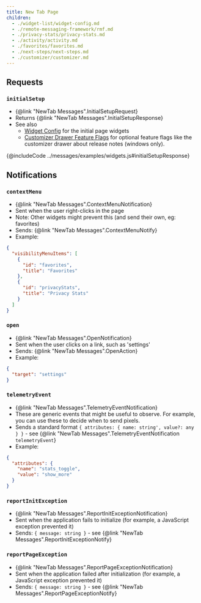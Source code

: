 ```yaml
---
title: New Tab Page
children:
  - ./widget-list/widget-config.md
  - ./remote-messaging-framework/rmf.md
  - ./privacy-stats/privacy-stats.md
  - ./activity/activity.md
  - ./favorites/favorites.md
  - ./next-steps/next-steps.md
  - ./customizer/customizer.md
---
```


## Requests

### `initialSetup`
- {@link "NewTab Messages".InitialSetupRequest}
- Returns {@link "NewTab Messages".InitialSetupResponse}
- See also
   - [Widget Config](./widget-list/widget-config.md) for the initial page widgets
   - [Customizer Drawer Feature Flags](./customizer/customizer.md) for optional feature flags like the customizer drawer
   about release notes (windows only).

{@includeCode ../messages/examples/widgets.js#initialSetupResponse}

## Notifications

### `contextMenu`
- {@link "NewTab Messages".ContextMenuNotification}
- Sent when the user right-clicks in the page
- Note: Other widgets might prevent this (and send their own, eg: favorites)
- Sends: {@link "NewTab Messages".ContextMenuNotify}
- Example:

```json
{
  "visibilityMenuItems": [
    {
      "id": "favorites",
      "title": "Favorites"
    },
    {
      "id": "privacyStats",
      "title": "Privacy Stats"
    }
  ]
}
```

### `open`
- {@link "NewTab Messages".OpenNotification}
- Sent when the user clicks on a link, such as 'settings'
- Sends: {@link "NewTab Messages".OpenAction}
- Example:

```json
{
  "target": "settings"
}
```

### `telemetryEvent`
- {@link "NewTab Messages".TelemetryEventNotification}
- These are generic events that might be useful to observe. For example, you can use these to decide when to send pixels.
- Sends a standard format `{ attributes: { name: string', value?: any  } }` - see {@link "NewTab Messages".TelemetryEventNotification `telemetryEvent`}
- Example:

```json
{
  "attributes": {
    "name": "stats_toggle",
    "value": "show_more"
  }
}
```

### `reportInitException`
- {@link "NewTab Messages".ReportInitExceptionNotification}
- Sent when the application fails to initialize (for example, a JavaScript exception prevented it)
- Sends: `{ message: string }` - see {@link "NewTab Messages".ReportInitExceptionNotify}

### `reportPageException`
- {@link "NewTab Messages".ReportPageExceptionNotification}
- Sent when the application failed after initialization (for example, a JavaScript exception prevented it)
- Sends: `{ message: string }` - see {@link "NewTab Messages".ReportPageExceptionNotify}
